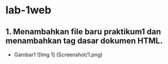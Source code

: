 # lab-1web

## 1. Menambahkan file baru praktikum1 dan menambahkan tag dasar dokumen HTML.
- Gambar1
![Img 1] (Screenshot/1.png)